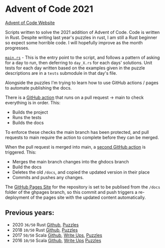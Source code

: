 # Advent of Code 2021

[Advent of Code Website](https://adventofcode.com/)

Scripts written to solve the 2021 addition of Advent of Code. Code is written in Rust. Despite writing last year's
puzzles in rust, I am still a Rust beginner so expect some horrible code. I will hopefully improve as the month
progresses.

[`main.rs`](https://github.com/kamioftea/advent-of-code-2021/blob/main/src/main.rs) - This is the entry point to the
script, and follows a pattern of asking for a day to run, then deferring to
`day_X.rs` for each days' solutions. Unit tests for each day written based on the examples given in the puzzle
descriptions are in a `tests` submodule in that day's file.

Alongside the puzzles I'm trying to learn how to use GitHub actions / pages to automate publishing the docs.

There is a [GitHub action](./.github/workflows/rust.yml) that runs on a pull request -> main to check everything is in
order. This:

- Builds the project
- Runs the tests
- Builds the docs

To enforce these checks the main branch has been protected, and pull requests to main require the action to complete
before they can be merged.

When the pull request is merged into main, a [second GitHub action](./.github/workflows/rust-docs.yml) is triggered.
This:

- Merges the main branch changes into the ghdocs branch
- Build the docs
- Deletes the old `/docs`, and copied the updated version in their place
- Commits and pushes any changes.

The [GitHub Pages Site](https://kamioftea.github.io/advent-of-code-2021/advent_of_code_2021/) for the repository is set
to be publised from the `/docs` folder of the ghpages branch, so this commit and push triggers a re-deployment of the 
pages site with the updated content automatically.

## Previous years:

- 2020 `36/50` Rust [Github](https://github.com/kamioftea/advent-of-code-2020/tree/master),
  [Puzzles](https://adventofcode.com/2020)
- 2018 `10/50` Rust [Github](https://github.com/kamioftea/advent-of-code-2018/tree/master),
  [Puzzles](https://adventofcode.com/2018)
- 2017 `50/50` Scala [Github](https://github.com/kamioftea/advent-of-code-2017/tree/master),
  [Write Ups](https://blog.goblinoid.co.uk/tag/advent-of-code-2017/),
  [Puzzles](https://adventofcode.com/2017)
- 2016 `10/50` Scala [Github](https://github.com/kamioftea/advent-of-code-2017/tree/master),
  [Write Ups](https://kamioftea.github.io/advent-of-code-2016/)
  [Puzzles](https://adventofcode.com/2017)
  

